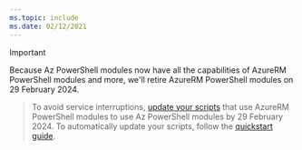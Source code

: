 ```yaml
---
ms.topic: include
ms.date: 02/12/2021
---
```


> [!IMPORTANT]
> Because Az PowerShell modules now have all the capabilities of AzureRM PowerShell modules and more,
> we'll retire AzureRM PowerShell modules on 29 February 2024.

> To avoid service interruptions, [update your scripts](https://aka.ms/azpsmigrate) that use AzureRM
> PowerShell modules to use Az PowerShell modules by 29 February 2024. To automatically update your
> scripts, follow the [quickstart guide](/powershell/azure/quickstart-migrate-azurerm-to-az-automatically).
